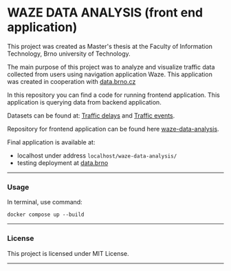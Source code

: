 # WAZE DATA ANALYSIS (front end application)

This project was created as Master's thesis at the Faculty of Information Technology, 
Brno university of Technology. 

The main purpose of this project was to analyze and visualize traffic 
data collected from users using navigation application Waze. 
This application was created in cooperation with [data.brno.cz](https://data.brno.cz/)


In this repository you can find a code for running frontend application. 
This application is querying data from backend application.


Datasets can be found at: [Traffic delays](https://data.brno.cz/datasets/mestobrno::plynulost-dopravy-traffic-delays/about) and [Traffic events](https://data.brno.cz/datasets/mestobrno::ud%C3%A1losti-na-cest%C3%A1ch-traffic-events/about). 

Repository for frontend application can be found here [waze-data-analysis](https://github.com/MagdalenaOndruskova/waze-data-analysis).

Final application is available at: 
- localhost under address `localhost/waze-data-analysis/`
- testing deployment at [data.brno](https://data.brno.cz/apps/70b6c168c69e4955a354622b3e92dd49/explore)

__________________________________
### Usage
In terminal, use command:
```
docker compose up --build
```

___________________________________
### License 
This project is licensed under MIT License.
____________________________________


